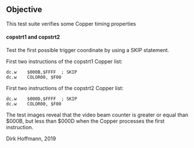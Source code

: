 ## Objective

This test suite verifies some Copper timing properties

#### copstrt1 and copstrt2

Test the first possible trigger coordinate by using a SKIP statement.

First two instructions of the copstrt1 Copper list: 

	dc.w	$000B,$FFFF  ; SKIP
	dc.w	COLOR00, $F00

First two instructions of the copstrt2 Copper list: 

	dc.w	$000D,$FFFF  ; SKIP
	dc.w	COLOR00, $F00

The test images reveal that the video beam counter is greater or equal than $000B, but less than $000D when the Copper processes the first instruction. 



Dirk Hoffmann, 2019